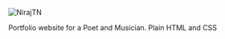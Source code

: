 ![NirajTN](https://user-images.githubusercontent.com/77228474/118429022-5d605c80-b6ee-11eb-8994-414521f0754e.png)

Portfolio website for a Poet and Musician.
Plain HTML and CSS

